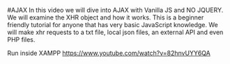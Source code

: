 #AJAX
In this video we will dive into AJAX with Vanilla JS and NO JQUERY. We will examine the XHR object and how it works. This is a beginner friendly tutorial for anyone that  has very basic JavaScript knowledge. We will make xhr requests to a txt file, local json files, an external API and even PHP files.

Run inside XAMPP
https://www.youtube.com/watch?v=82hnvUYY6QA
